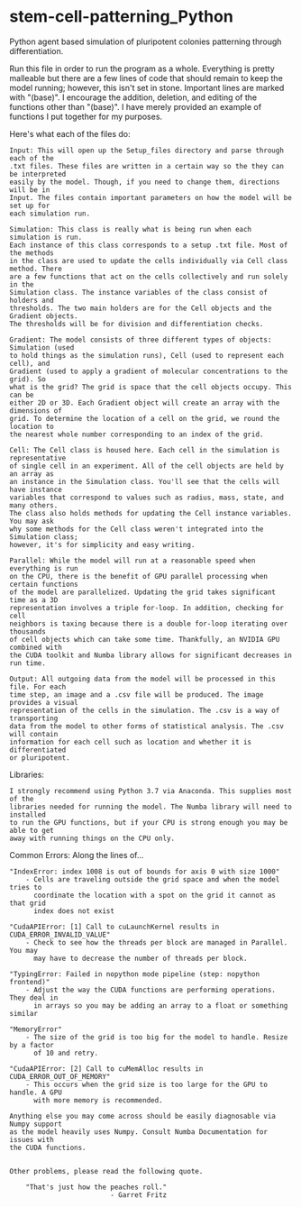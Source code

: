 # stem-cell-patterning_Python
Python agent based simulation of pluripotent colonies patterning through differentiation.


Run this file in order to run the program as a whole. Everything is pretty malleable 
but there are a few lines of code that should remain to keep the model running;
however, this isn't set in stone. Important lines are marked with "(base)". I encourage
the addition, deletion, and editing of the functions other than "(base)". I have merely
provided an example of functions I put together for my purposes.

Here's what each of the files do:

    Input: This will open up the Setup_files directory and parse through each of the
    .txt files. These files are written in a certain way so the they can be interpreted
    easily by the model. Though, if you need to change them, directions will be in 
    Input. The files contain important parameters on how the model will be set up for
    each simulation run.
    
    Simulation: This class is really what is being run when each simulation is run.
    Each instance of this class corresponds to a setup .txt file. Most of the methods
    in the class are used to update the cells individually via Cell class method. There
    are a few functions that act on the cells collectively and run solely in the
    Simulation class. The instance variables of the class consist of holders and
    thresholds. The two main holders are for the Cell objects and the Gradient objects.
    The thresholds will be for division and differentiation checks.
    
    Gradient: The model consists of three different types of objects: Simulation (used
    to hold things as the simulation runs), Cell (used to represent each cell), and
    Gradient (used to apply a gradient of molecular concentrations to the grid). So
    what is the grid? The grid is space that the cell objects occupy. This can be
    either 2D or 3D. Each Gradient object will create an array with the dimensions of
    grid. To determine the location of a cell on the grid, we round the location to
    the nearest whole number corresponding to an index of the grid.
    
    Cell: The Cell class is housed here. Each cell in the simulation is representative
    of single cell in an experiment. All of the cell objects are held by an array as
    an instance in the Simulation class. You'll see that the cells will have instance 
    variables that correspond to values such as radius, mass, state, and many others.
    The class also holds methods for updating the Cell instance variables. You may ask
    why some methods for the Cell class weren't integrated into the Simulation class;
    however, it's for simplicity and easy writing.
    
    Parallel: While the model will run at a reasonable speed when everything is run
    on the CPU, there is the benefit of GPU parallel processing when certain functions
    of the model are parallelized. Updating the grid takes significant time as a 3D
    representation involves a triple for-loop. In addition, checking for cell
    neighbors is taxing because there is a double for-loop iterating over thousands
    of cell objects which can take some time. Thankfully, an NVIDIA GPU combined with
    the CUDA toolkit and Numba library allows for significant decreases in run time.
    
    Output: All outgoing data from the model will be processed in this file. For each
    time step, an image and a .csv file will be produced. The image provides a visual
    representation of the cells in the simulation. The .csv is a way of transporting
    data from the model to other forms of statistical analysis. The .csv will contain
    information for each cell such as location and whether it is differentiated
    or pluripotent.
    
Libraries:

    I strongly recommend using Python 3.7 via Anaconda. This supplies most of the
    libraries needed for running the model. The Numba library will need to installed
    to run the GPU functions, but if your CPU is strong enough you may be able to get
    away with running things on the CPU only.
    
Common Errors:
    Along the lines of...
    
    "IndexError: index 1008 is out of bounds for axis 0 with size 1000"
        - Cells are traveling outside the grid space and when the model tries to 
          coordinate the location with a spot on the grid it cannot as that grid
          index does not exist
          
    "CudaAPIError: [1] Call to cuLaunchKernel results in CUDA_ERROR_INVALID_VALUE"
        - Check to see how the threads per block are managed in Parallel. You may
          may have to decrease the number of threads per block.
          
    "TypingError: Failed in nopython mode pipeline (step: nopython frontend)"
        - Adjust the way the CUDA functions are performing operations. They deal in
          in arrays so you may be adding an array to a float or something similar
          
    "MemoryError"
        - The size of the grid is too big for the model to handle. Resize by a factor
          of 10 and retry.
          
    "CudaAPIError: [2] Call to cuMemAlloc results in CUDA_ERROR_OUT_OF_MEMORY"
        - This occurs when the grid size is too large for the GPU to handle. A GPU
          with more memory is recommended.
          
    Anything else you may come across should be easily diagnosable via Numpy support
    as the model heavily uses Numpy. Consult Numba Documentation for issues with 
    the CUDA functions.
        
    
    Other problems, please read the following quote.
    
        "That's just how the peaches roll."
                             - Garret Fritz